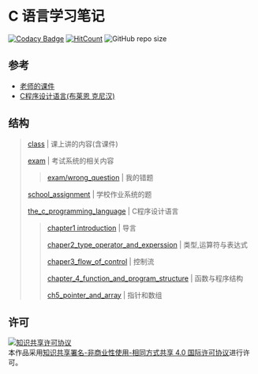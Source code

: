 # C 语言学习笔记

[![Codacy Badge](https://api.codacy.com/project/badge/Grade/23560a0e52e04350a73b8dc903a72857)](https://app.codacy.com/app/chenboshuo/c_learning?utm_source=github.com&utm_medium=referral&utm_content=chenboshuo/c_learning&utm_campaign=Badge_Grade_Dashboard)
[![HitCount](http://hits.dwyl.io/chenboshuo/githubcom/chenboshuo/c_learning.svg)](http://hits.dwyl.io/chenboshuo/githubcom/chenboshuo/c_learning)
![GitHub repo size](https://img.shields.io/github/repo-size/chenboshuo/c_learning.svg)

## 参考
-   [老师的课件](https://raw.githubusercontent.com/chenboshuo/c_learning/master/contents_of_the_class/courseware.ppt)
-   [C程序设计语言(布莱恩 克尼汉)](https://m.tb.cn/h.3Imiy0Z)


## 结构
> [class](https://github.com/chenboshuo/c_learning/tree/master/contents_of_the_class) | 课上讲的内容(含课件)
>
> [exam](https://github.com/chenboshuo/c_learning/tree/master/exam) | 考试系统的相关内容
>> [exam/wrong_question](https://github.com/chenboshuo/c_learning/tree/master/exam/wrong_question) | 我的错题
>
> [school_assignment](https://github.com/chenboshuo/c_learning/tree/master/school_assignment) | 学校作业系统的题
>
> [the_c_programming_language](https://github.com/chenboshuo/c_learning/tree/master/the_c_programming_language) | C程序设计语言
>> [chapter1 introduction](./the_c_programming_language/chapter1_introduction) | 导言
>>
>>[chaper2_type_operator_and_experssion](./the_c_programming_language/chaper2_type_operator_and_experssion) | 类型,运算符与表达式 
>>
>> [chaper3_flow_of_control](./the_c_programming_language/chaper3_flow_of_control) | 控制流
>>
>> [chapter_4_function_and_program_structure](./the_c_programming_language/chaper2_type_operator_and_experssion./chapter_4_function_and_program_structure) | 函数与程序结构
>>
>> [ch5_pointer_and_array](./the_c_programming_language/chaper2_type_operator_and_experssion/ch5_pointer_and_array) | 指针和数组
>


## 许可
<a rel="license" href="http://creativecommons.org/licenses/by-nc-sa/4.0/"><img alt="知识共享许可协议" style="border-width:0" src="https://i.creativecommons.org/l/by-nc-sa/4.0/88x31.png" /></a><br />本作品采用<a rel="license" href="http://creativecommons.org/licenses/by-nc-sa/4.0/">知识共享署名-非商业性使用-相同方式共享 4.0 国际许可协议</a>进行许可。
